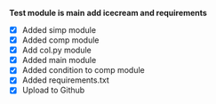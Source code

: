 **Test module is main**
**add icecream and requirements**


- [X] Added simp module
- [X] Added comp module
- [X] Add col.py module
- [X] Added main module
- [X] Added condition to comp module
- [X] Added requirements.txt
- [X] Upload to Github

